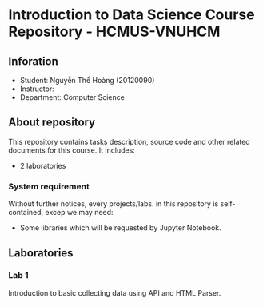# Introduction to Data Science Course Repository - HCMUS-VNUHCM

## Inforation

- Student: Nguyễn Thế Hoàng (20120090)
- Instructor:
- Department: Computer Science

## About repository

This repository contains tasks description, source code and other related documents for this course. It includes:

- 2 laboratories

### System requirement

Without further notices, every projects/labs. in this repository is self-contained, excep we may need:

- Some libraries which will be requested by Jupyter Notebook.

## Laboratories

### Lab 1

Introduction to basic collecting data using API and HTML Parser.

